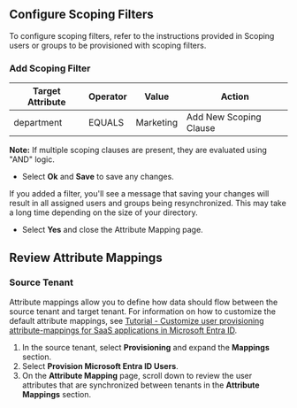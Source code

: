 ## Configure Scoping Filters
To configure scoping filters, refer to the instructions provided in Scoping users or groups to be provisioned with scoping filters.

### Add Scoping Filter

| Target Attribute | Operator | Value       | Action            |
|------------------|----------|-------------|-------------------|
| department       | EQUALS   | Marketing   | Add New Scoping Clause |

**Note:** If multiple scoping clauses are present, they are evaluated using "AND" logic.

- Select **Ok** and **Save** to save any changes.

If you added a filter, you'll see a message that saving your changes will result in all assigned users and groups being resynchronized. This may take a long time depending on the size of your directory.

- Select **Yes** and close the Attribute Mapping page.

## Review Attribute Mappings

### Source Tenant

Attribute mappings allow you to define how data should flow between the source tenant and target tenant. For information on how to customize the default attribute mappings, see [Tutorial - Customize user provisioning attribute-mappings for SaaS applications in Microsoft Entra ID](#).

1. In the source tenant, select **Provisioning** and expand the **Mappings** section.
2. Select **Provision Microsoft Entra ID Users**.
3. On the **Attribute Mapping** page, scroll down to review the user attributes that are synchronized between tenants in the **Attribute Mappings** section.